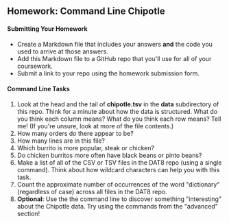 ## Homework: Command Line Chipotle

#### Submitting Your Homework

* Create a Markdown file that includes your answers **and** the code you used to arrive at those answers.
* Add this Markdown file to a GitHub repo that you'll use for all of your coursework.
* Submit a link to your repo using the homework submission form.

#### Command Line Tasks

1. Look at the head and the tail of **chipotle.tsv** in the **data** subdirectory of this repo. Think for a minute about how the data is structured. What do you think each column means? What do you think each row means? Tell me! (If you're unsure, look at more of the file contents.)
2. How many orders do there appear to be?
3. How many lines are in this file?
4. Which burrito is more popular, steak or chicken?
5. Do chicken burritos more often have black beans or pinto beans?
6. Make a list of all of the CSV or TSV files in the DAT8 repo (using a single command). Think about how wildcard characters can help you with this task.
7. Count the approximate number of occurrences of the word "dictionary" (regardless of case) across all files in the DAT8 repo.
8. **Optional:** Use the the command line to discover something "interesting" about the Chipotle data. Try using the commands from the "advanced" section!